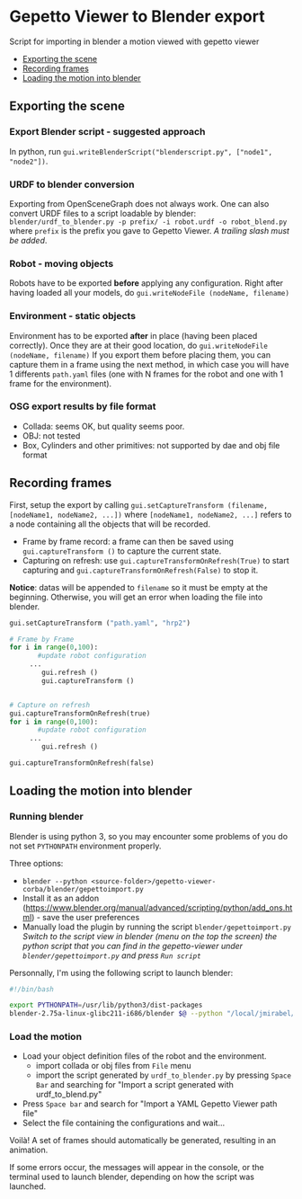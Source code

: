 # Gepetto Viewer to Blender export

Script for importing in blender a motion viewed with gepetto viewer

* [Exporting the scene](#exporting-the-scene)
* [Recording frames](#recording-frames)
* [Loading the motion into blender](#loading-the-motion-into-blender)

## Exporting the scene

### Export Blender script - suggested approach
In python, run `gui.writeBlenderScript("blenderscript.py", ["node1", "node2"])`.

### URDF to blender conversion

Exporting from OpenSceneGraph does not always work. One can also convert URDF files to a script loadable by blender:
`blender/urdf_to_blender.py -p prefix/ -i robot.urdf -o robot_blend.py`
where `prefix` is the prefix you gave to Gepetto Viewer. _A trailing slash must be added_.

### Robot - moving objects
Robots have to be exported **before** applying any configuration. Right after having loaded all your models, do `gui.writeNodeFile (nodeName, filename)`

### Environment - static objects
Environment has to be exported **after** in place (having been placed correctly). Once they are at their good location, do
`gui.writeNodeFile (nodeName, filename)`
If you export them before placing them, you can capture them in a frame using the next method, in which case you will have
1 differents `path.yaml` files (one with N frames for the robot and one with 1 frame for the environment).

### OSG export results by file format
- Collada: seems OK, but quality seems poor.
- OBJ: not tested
- Box, Cylinders and other primitives: not supported by dae and obj file format

## Recording frames

First, setup the export by calling `gui.setCaptureTransform (filename, [nodeName1, nodeName2, ...])` where `[nodeName1, nodeName2, ...]` refers to a node containing all the objects that will be recorded.

- Frame by frame record:
a frame can then be saved using `gui.captureTransform ()` to capture the current state.
- Capturing on refresh:
use `gui.captureTransformOnRefresh(True)` to start capturing and `gui.captureTransformOnRefresh(False)` to stop it.

**Notice**: datas will be appended to `filename` so it must be empty at the beginning. Otherwise, you will get an error when loading the file into blender.

```python
gui.setCaptureTransform ("path.yaml", "hrp2")

# Frame by Frame
for i in range(0,100):
	   #update robot configuration
     ...
        gui.refresh ()
        gui.captureTransform ()


# Capture on refresh
gui.captureTransformOnRefresh(true)
for i in range(0,100):
	   #update robot configuration
     ...
        gui.refresh ()

gui.captureTransformOnRefresh(false)

```

## Loading the motion into blender

### Running blender

Blender is using python 3, so you may encounter some problems of you do not set `PYTHONPATH` environment properly.

Three options:

- ```blender --python <source-folder>/gepetto-viewer-corba/blender/gepettoimport.py```
- Install it as an addon (https://www.blender.org/manual/advanced/scripting/python/add_ons.html) - save the user preferences
- Manually load the plugin by running the script `blender/gepettoimport.py`
_Switch to the script view in blender (menu on the top the screen) the python script that you can find in the gepetto-viewer under `blender/gepettoimport.py` and press `Run script`_

Personnally, I'm using the following script to launch blender:
```bash
#!/bin/bash

export PYTHONPATH=/usr/lib/python3/dist-packages
blender-2.75a-linux-glibc211-i686/blender $@ --python "/local/jmirabel/devel/hpp/src/gepetto-viewer-corba/blender/gepettoimport.py"
```

### Load the motion

- Load your object definition files of the robot and the environment.
  * import collada or obj files from `File` menu
  * import the script generated by `urdf_to_blender.py` by pressing `Space Bar` and searching for "Import a script generated with urdf_to_blend.py"
- Press `Space bar` and search for "Import a YAML Gepetto Viewer path file"
- Select the file containing the configurations and wait...

Voilà! A set of frames should automatically be generated, resulting in an animation.

If some errors occur, the messages will appear in the console, or the terminal used to launch blender, depending on how the script was launched.
